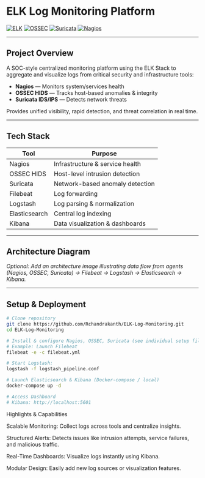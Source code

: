 # ELK Log Monitoring Platform

[![ELK](https://img.shields.io/badge/ELK-Stack-orange)]()
[![OSSEC](https://img.shields.io/badge/OSSEC-HIDS-blue)]()
[![Suricata](https://img.shields.io/badge/Suricata-IDS/IPS-red)]()
[![Nagios](https://img.shields.io/badge/Nagios-Monitoring-green)]()

---

## Project Overview
A SOC-style centralized monitoring platform using the ELK Stack to aggregate and visualize logs from critical security and infrastructure tools:
- **Nagios** — Monitors system/services health  
- **OSSEC HIDS** — Tracks host-based anomalies & integrity  
- **Suricata IDS/IPS** — Detects network threats

Provides unified visibility, rapid detection, and threat correlation in real time.

---

## Tech Stack

| Tool         | Purpose                             |
|--------------|-------------------------------------|
| Nagios       | Infrastructure & service health     |
| OSSEC HIDS   | Host-level intrusion detection      |
| Suricata     | Network-based anomaly detection     |
| Filebeat     | Log forwarding                      |
| Logstash     | Log parsing & normalization         |
| Elasticsearch| Central log indexing                |
| Kibana       | Data visualization & dashboards     |

---

## Architecture Diagram

*Optional: Add an architecture image illustrating data flow from agents (Nagios, OSSEC, Suricata) → Filebeat → Logstash → Elasticsearch → Kibana.*

---

## Setup & Deployment

```bash
# Clone repository
git clone https://github.com/Rchandrakanth/ELK-Log-Monitoring.git
cd ELK-Log-Monitoring

# Install & configure Nagios, OSSEC, Suricata (see individual setup files)
# Example: Launch Filebeat
filebeat -e -c filebeat.yml

# Start Logstash:
logstash -f logstash_pipeline.conf

# Launch Elasticsearch & Kibana (Docker-compose / local)
docker-compose up -d

# Access Dashboard
# Kibana: http://localhost:5601
```

Highlights & Capabilities

Scalable Monitoring: Collect logs across tools and centralize insights.

Structured Alerts: Detects issues like intrusion attempts, service failures, and malicious traffic.

Real-Time Dashboards: Visualize logs instantly using Kibana.

Modular Design: Easily add new log sources or visualization features.

